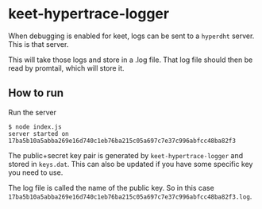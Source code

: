 # keet-hypertrace-logger

When debugging is enabled for keet, logs can be sent to a `hyperdht` server. This is that server.

This will take those logs and store in a .log file. That log file should then be read by promtail, which will store it.

## How to run

Run the server

```
$ node index.js
server started on 17ba5b10a5abba269e16d740c1eb76ba215c05a697c7e37c996abfcc48ba82f3
```

The public+secret key pair is generated by `keet-hypertrace-logger` and stored in `keys.dat`. This can also be updated if you have some specific key you need to use.

The log file is called the name of the public key. So in this case `17ba5b10a5abba269e16d740c1eb76ba215c05a697c7e37c996abfcc48ba82f3.log`.

